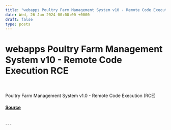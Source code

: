 ```yaml
---
title: "webapps Poultry Farm Management System v10 - Remote Code Execution RCE"
date: Wed, 26 Jun 2024 00:00:00 +0000
draft: false
type: posts
---
```

# webapps Poultry Farm Management System v10 - Remote Code Execution RCE

<br/>

<br/>
Poultry Farm Management System v1.0 - Remote Code Execution (RCE)

#### [Source](https://www.exploit-db.com/exploits/52053)

<br/>
---
